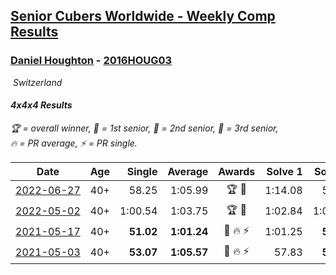 <style>table {white-space: nowrap;}</style>
<link rel="stylesheet" type="text/css" href="/scw-comp/css/flags.css" />

## [Senior Cubers Worldwide - Weekly Comp Results](/scw-comp/results/)
### [Daniel Houghton](README.md) - [2016HOUG03](https://www.worldcubeassociation.org/persons/2016HOUG03?event=444)

<i class="flag flag-CH" />&nbsp;Switzerland

#### 4x4x4 Results

<span style="white-space: nowrap;">🏆 = overall winner</span>, <span style="white-space: nowrap;">🥇 = 1st senior</span>, <span style="white-space: nowrap;">🥈 = 2nd senior</span>, <span style="white-space: nowrap;">🥉 = 3rd senior</span>, <span style="white-space: nowrap;">🔥 = PR average</span>, <span style="white-space: nowrap;">⚡ = PR single</span>.

| Date | Age | Single | Average | Awards | Solve 1 | Solve 2 | Solve 3 | Solve 4 | Solve 5 | Video |
| :--: | :--: | --: | --: | :--: | --: | --: | --: | --: | --: | :-- |
| [2022-06-27](../../results/2022-06-27/444.md) | 40+ | 58.25 | 1:05.99 | 🏆 🥇 | 1:14.08 | 58.25 | 1:05.00 | 1:07.48 | 1:05.50 | [Desktop](https://www.facebook.com/events/605852520957703/permalink/614719353404353) / [Mobile](https://m.facebook.com/events/605852520957703?view=permalink&id=614719353404353) |
| [2022-05-02](../../results/2022-05-02/444.md) | 40+ | 1:00.54 | 1:03.75 | 🏆 🥇 | 1:02.84 | 1:02.49 | 1:05.92 | 1:00.54 | 1:08.31 | [Desktop](https://www.facebook.com/events/766988371376362/permalink/768667274541805) / [Mobile](https://m.facebook.com/events/766988371376362?view=permalink&id=768667274541805) |
| [2021-05-17](../../results/2021-05-17/444.md) | 40+ | **51.02** | **1:01.24** | 🥇 🔥 ⚡ | 1:01.25 | **51.02** | 1:00.52 | 1:01.96 | 1:11.78 | [Desktop](https://www.facebook.com/events/373354890741855/permalink/375488927195118) / [Mobile](https://m.facebook.com/events/373354890741855?view=permalink&id=375488927195118) |
| [2021-05-03](../../results/2021-05-03/444.md) | 40+ | **53.07** | **1:05.57** | 🥈 🔥 ⚡ | 57.83 | **53.07** | 1:13.04 | 1:08.10 | 1:10.79 | [Desktop](https://www.facebook.com/events/158701836186375/permalink/162581779131714) / [Mobile](https://m.facebook.com/events/158701836186375?view=permalink&id=162581779131714) |


<!-- Global site tag (gtag.js) - Google Analytics -->
<script async src="https://www.googletagmanager.com/gtag/js?id=UA-86348435-3"></script>
<script>window.dataLayer = window.dataLayer || []; function gtag() {dataLayer.push(arguments);} gtag('js', new Date()); gtag('config', 'UA-86348435-3');</script>
